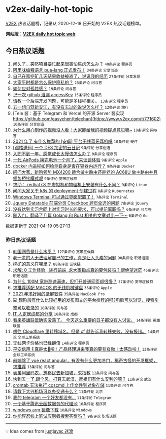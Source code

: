 # v2ex-daily-hot-topic

[V2EX](https://www.v2ex.com/) 热议话题榜，记录从 2020-12-18 日开始的 V2EX 热议话题榜单。

**网站版：[V2EX daily hot topic web](https://boojack.github.io/v2ex-daily-hot-topic-web/)**

## 今日热议话题

<!-- TODAY BEGIN -->

1. [闲久了，突然项目要忙起来很害怕焦虑怎么办？](https://www.v2ex.com/t/771549) `40条评论` `程序员`
1. [阿里味编程语言 pua-lang 正式发布！](https://www.v2ex.com/t/771576) `34条评论` `分享创造`
1. [自己在家挖矿几天结果收益被盗了，说说我的经历](https://www.v2ex.com/t/771563) `27条评论` `分享发现`
1. [大家平时都是怎么保护隐私的？](https://www.v2ex.com/t/771550) `25条评论` `问与答`
1. [如何应对孤独感？](https://www.v2ex.com/t/771599) `19条评论` `问与答`
1. [记一次 github 泄漏 accessKey](https://www.v2ex.com/t/771582) `15条评论` `程序员`
1. [请教一个后端开发问题，可能是多线程相关。](https://www.v2ex.com/t/771558) `13条评论` `程序员`
1. [五一想自驾新安江，有没有去过的说说怎么样？](https://www.v2ex.com/t/771553) `12条评论` `旅行`
1. [Tele 酱：基于 Telegram 和 Vercel 的开源 Server 酱实现 https://github.com/easychen/telechan](https://www.v2ex.com/t/771602) `10条评论` `分享创造`
1. [为什么用心制作的视频没人看！大家能给我的视频提点意见嘛~](https://www.v2ex.com/t/771597) `10条评论` `问与答`
1. [2021 年了 有什么推荐的 [安卓] 平台无线蓝牙耳机吗](https://www.v2ex.com/t/771567) `10条评论` `硬件`
1. [[踢楼送码] 一个 DES 加密的云日记](https://www.v2ex.com/t/771619) `9条评论` `分享创造`
1. [入职不到一年，感觉成长太慢该怎么办？](https://www.v2ex.com/t/771592) `9条评论` `程序员`
1. [一代 AirPods 换完电池一个月了，来谈谈体验](https://www.v2ex.com/t/771591) `9条评论` `Apple`
1. [docker 内进程如何检测自身是否在容器内运行？](https://www.v2ex.com/t/771574) `9条评论` `Docker`
1. [问问大家，新购领势 MX4200 适合做主路由还是老的 AC68U 做主路由并且领势桥接模式呢](https://www.v2ex.com/t/771566) `9条评论` `宽带症候群`
1. [求助： redhat7.8 在虚拟机和物理机上安装有什么不同？](https://www.v2ex.com/t/771538) `9条评论` `Linux`
1. [问问大家关于 k8s 的 deployment 创建过程](https://www.v2ex.com/t/771559) `8条评论` `Kubernetes`
1. [Windows Terminal 可以通过界面配置了！](https://www.v2ex.com/t/771615) `7条评论` `Terminal`
1. [Jquery Datatable 前端分页 Checkbox 跨页全选的问题](https://www.v2ex.com/t/771556) `7条评论` `jQuery`
1. [没有达到实习合同上对实习时长的要求，可以提前离职吗？](https://www.v2ex.com/t/771590) `6条评论` `问与答`
1. [刚入门，翻译了几篇 Golang 和 Rust 相关的文章对比一下～](https://www.v2ex.com/t/771587) `6条评论` `Go`

数据更新于 2021-04-19 05:27:13

<!-- TODAY END -->

### 昨日热议话题

<!-- YESTERDAY BEGIN -->

1. [韩国网费是什么水平？](https://www.v2ex.com/t/771392) `127条评论` `宽带症候群`
1. [老一辈的人无法理解自己的工作，真是让人头疼的问题](https://www.v2ex.com/t/771477) `90条评论` `职场话题`
1. [挖矿的意义在哪里？](https://www.v2ex.com/t/771413) `88条评论` `区块链`
1. [求解: 0 工作经验 , 转行前端 ,求大家指点真的要包装吗 ? 很绝望迷茫](https://www.v2ex.com/t/771456) `45条评论` `职场话题`
1. [为什么 100M 宽带测速满速，但打开普通网页却很慢？](https://www.v2ex.com/t/771412) `37条评论` `宽带症候群`
1. [求推荐适配 MACOS 的无线机械键盘](https://www.v2ex.com/t/771490) `36条评论` `Apple`
1. [2021 年求好用的录屏软件](https://www.v2ex.com/t/771406) `35条评论` `MacBook Pro`
1. [💻 现阶段有什么比较好用的发布图文的平台推荐的吗?电脑可以浏览，搜索引擎可以收录的](https://www.v2ex.com/t/771411) `18条评论` `问与答`
1. [IT 人定居成都的分享](https://www.v2ex.com/t/771506) `18条评论` `成都`
1. [看来英雄联盟确实没落了。 今天这么重要的日子都没有人讨论。](https://www.v2ex.com/t/771498) `14条评论` `英雄联盟`
1. [想往 Cloudflare 里转移域名，但是 cf 就告诉我转移失败，没有报错。](https://www.v2ex.com/t/771388) `14条评论` `全球工单系统`
1. [无线网卡价格也已经翻倍](https://www.v2ex.com/t/771396) `14条评论` `程序员`
1. [平安信用卡真是太🐂啦！产品经理进来我真的要夸夸你！太感动啦！](https://www.v2ex.com/t/771519) `13条评论` `全球工单系统`
1. [前端除了 vue react angular，有没有什么更加冷门，稀奇古怪的开发框架，求推荐](https://www.v2ex.com/t/771495) `13条评论` `问与答`
1. [表弟阿里码农，想移民去新加坡，求指教](https://www.v2ex.com/t/771496) `12条评论` `问与答`
1. [快到五一了,跟个风，打算去武汉，彦祖们有什么安利的嘛？](https://www.v2ex.com/t/771507) `11条评论` `武汉`
1. [crontab 无法执行 coscmd 上传文件到对象存储](https://www.v2ex.com/t/771463) `11条评论` `问与答`
1. [请教下大兴机场可以办交通卡么？](https://www.v2ex.com/t/771436) `11条评论` `北京`
1. [我的 telegram 一个好友都没有…](https://www.v2ex.com/t/771414) `11条评论` `Telegram`
1. [一个基于腾讯云函数服务的代理池](https://www.v2ex.com/t/771489) `10条评论` `程序员`
1. [windows arm 镜像下载](https://www.v2ex.com/t/771415) `10条评论` `Windows`
1. [你能容忍线上笔试应聘者搜索答案吗？](https://www.v2ex.com/t/771527) `9条评论` `职场话题`

<!-- YESTERDAY END -->

---

💡 Idea comes from [justjavac 迷渡](https://github.com/justjavac/)

